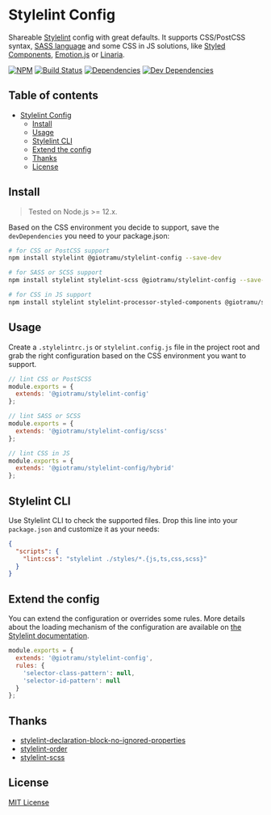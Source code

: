# Stylelint Config

Shareable [Stylelint][stylelint-url] config with great defaults. It supports CSS/PostCSS syntax, [SASS language][sass-doc-url] and some CSS in JS solutions, like [Styled Components][styled-components-url], [Emotion.js][emotion-url] or [Linaria][linaria-url].

[![NPM][npm-img]][npm-url]
[![Build Status][ci-img]][ci-url]
[![Dependencies][deps-img]][deps-url]
[![Dev Dependencies][devdeps-img]][devdeps-url]

## Table of contents

- [Stylelint Config](#stylelint-config)
  - [Install](#install)
  - [Usage](#usage)
  - [Stylelint CLI](#stylelint-cli)
  - [Extend the config](#extend-the-config)
  - [Thanks](#thanks)
  - [License](#license)

## Install

> Tested on Node.js >= 12.x.

Based on the CSS environment you decide to support, save the `devDependencies` you need to your package.json:

```sh
# for CSS or PostCSS support
npm install stylelint @giotramu/stylelint-config --save-dev

# for SASS or SCSS support
npm install stylelint stylelint-scss @giotramu/stylelint-config --save-dev

# for CSS in JS support
npm install stylelint stylelint-processor-styled-components @giotramu/stylelint-config --save-dev
```

## Usage

Create a `.stylelintrc.js` or `stylelint.config.js` file in the project root and grab the right configuration based on the CSS environment you want to support.

```js
// lint CSS or PostSCSS
module.exports = {
  extends: '@giotramu/stylelint-config'
};

// lint SASS or SCSS
module.exports = {
  extends: '@giotramu/stylelint-config/scss'
};

// lint CSS in JS
module.exports = {
  extends: '@giotramu/stylelint-config/hybrid'
};
```

## Stylelint CLI

Use Stylelint CLI to check the supported files. Drop this line into your `package.json` and customize it as your needs:

```json
{
  "scripts": {
    "lint:css": "stylelint ./styles/*.{js,ts,css,scss}"
  }
}
```

## Extend the config

You can extend the configuration or overrides some rules. More details about the loading mechanism of the configuration are available on [the Stylelint documentation][stylelint-doc-url].

```js
module.exports = {
  extends: '@giotramu/stylelint-config',
  rules: {
    'selector-class-pattern': null,
    'selector-id-pattern': null
  }
};
```

## Thanks

- [stylelint-declaration-block-no-ignored-properties][stylelint-declaration-block-no-ignored-properties-url]
- [stylelint-order][stylelint-order-url]
- [stylelint-scss][stylelint-scss-url]

## License

[MIT License](./LICENSE)

<!---
  B A D G E S
-->

[ci-img]: https://github.com/giotramu/stylelint-config/workflows/test%20+%20build/badge.svg?branch=master
[deps-img]: https://badgen.net/david/dep/giotramu/stylelint-config
[devdeps-img]: https://badgen.net/david/dev/giotramu/stylelint-config
[npm-img]: https://badgen.net/npm/v/@giotramu/stylelint-config?label=npm%20package

<!---
  L I N K S
-->

[ci-url]: https://github.com/giotramu/stylelint-config/actions
[deps-url]: https://david-dm.org/giotramu/stylelint-config
[devdeps-url]: https://david-dm.org/giotramu/stylelint-config?type=dev
[emotion-url]: https://github.com/emotion-js/emotion
[linaria-url]: https://github.com/callstack/linaria
[npm-url]: https://www.npmjs.com/package/@giotramu/stylelint-config
[sass-doc-url]: https://sass-lang.com
[styled-components-url]: https://github.com/styled-components/styled-components
[stylelint-declaration-block-no-ignored-properties-url]: https://github.com/kristerkari/stylelint-declaration-block-no-ignored-properties
[stylelint-doc-url]: https://stylelint.io/user-guide/configuration/#extends
[stylelint-order-url]: https://github.com/hudochenkov/stylelint-order
[stylelint-scss-url]: https://github.com/kristerkari/stylelint-scss
[stylelint-url]: https://stylelint.io
